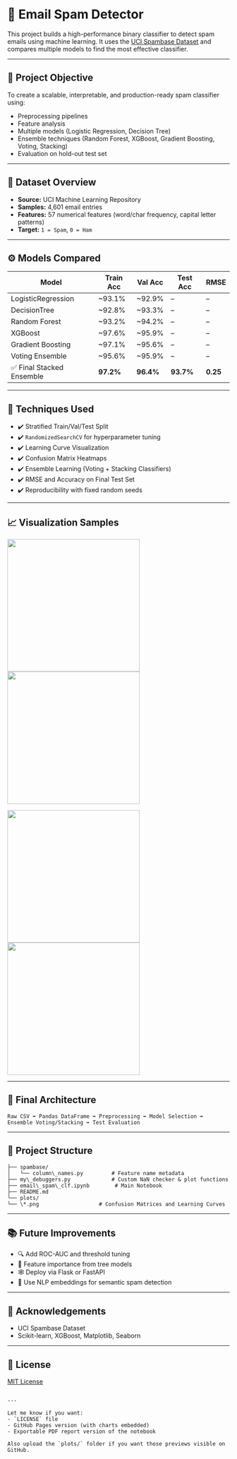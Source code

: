 # 📧 Email Spam Detector

This project builds a high-performance binary classifier to detect spam emails using machine learning. It uses the [UCI Spambase Dataset](https://archive.ics.uci.edu/dataset/94/spambase) and compares multiple models to find the most effective classifier.

---

## 🧠 Project Objective

To create a scalable, interpretable, and production-ready spam classifier using:
- Preprocessing pipelines
- Feature analysis
- Multiple models (Logistic Regression, Decision Tree)
- Ensemble techniques (Random Forest, XGBoost, Gradient Boosting, Voting, Stacking)
- Evaluation on hold-out test set

---

## 📂 Dataset Overview

- **Source:** UCI Machine Learning Repository  
- **Samples:** 4,601 email entries  
- **Features:** 57 numerical features (word/char frequency, capital letter patterns)  
- **Target:** `1 = Spam`, `0 = Ham`

---

## ⚙️ Models Compared

| Model              | Train Acc | Val Acc | Test Acc | RMSE    |
|-------------------|-----------|---------|----------|---------|
| LogisticRegression| ~93.1%    | ~92.9%  | –        | –       |
| DecisionTree       | ~92.8%   | ~93.3%  | –        | –       |
| Random Forest      | ~93.2%   | ~94.2%  | –        | –       |
| XGBoost            | ~97.6%   | ~95.9%  | –        | –       |
| Gradient Boosting  | ~97.1%   | ~95.6%  | –        | –       |
| Voting Ensemble    | ~95.6%   | ~95.9%  | –        | –       |
| ✅ Final Stacked Ensemble | **97.2%** | **96.4%** | **93.7%** | **0.25** |

---

## 🧪 Techniques Used

- ✔️ Stratified Train/Val/Test Split  
- ✔️ `RandomizedSearchCV` for hyperparameter tuning  
- ✔️ Learning Curve Visualization  
- ✔️ Confusion Matrix Heatmaps  
- ✔️ Ensemble Learning (Voting + Stacking Classifiers)  
- ✔️ RMSE and Accuracy on Final Test Set  
- ✔️ Reproducibility with fixed random seeds

---

## 📈 Visualization Samples

<p float="left">
  <img src="plots/logreg_confusion_matrix.png" width="300"/>
  <img src="plots/logreg_learning_curve.png" width="300"/>
</p>

<p float="left">
  <img src="plots/xgboost_learning_curve.png" width="300"/>
  <img src="plots/ensemble_confusion_matrix.png" width="300"/>
</p>

---

## 🧩 Final Architecture

```
Raw CSV ➡️ Pandas DataFrame ➡️ Preprocessing ➡️ Model Selection ➡️ Ensemble Voting/Stacking ➡️ Test Evaluation
```

---
## 🧃 Project Structure

```
├── spambase/
│   └── column\_names.py         # Feature name metadata
├── my\_debuggers.py             # Custom NaN checker & plot functions
├── email\_spam\_clf.ipynb        # Main Notebook
├── README.md
└── plots/
└── \*.png                   # Confusion Matrices and Learning Curves
````

---

## 📚 Future Improvements

* 🔍 Add ROC-AUC and threshold tuning
* 🧠 Feature importance from tree models
* 🕸 Deploy via Flask or FastAPI
* 🎯 Use NLP embeddings for semantic spam detection

---

## 🤝 Acknowledgements

* UCI Spambase Dataset
* Scikit-learn, XGBoost, Matplotlib, Seaborn

---
## 📜 License

[MIT License](./LICENSE)

```

---

Let me know if you want:
- `LICENSE` file
- GitHub Pages version (with charts embedded)
- Exportable PDF report version of the notebook

Also upload the `plots/` folder if you want those previews visible on GitHub.
```
